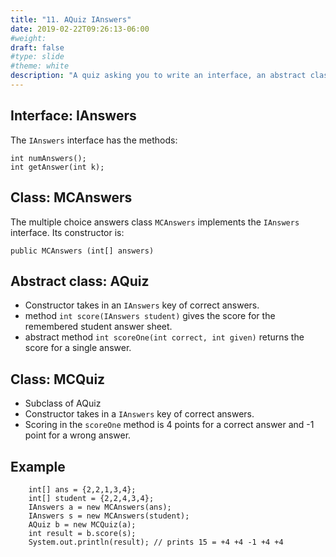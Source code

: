 ```yaml
---
title: "11. AQuiz IAnswers"
date: 2019-02-22T09:26:13-06:00
#weight: 
draft: false
#type: slide
#theme: white
description: "A quiz asking you to write an interface, an abstract class, and more."
---
```


## Interface: IAnswers

The `IAnswers` interface has the methods:

    int numAnswers();
    int getAnswer(int k);

## Class: MCAnswers

The multiple choice answers class `MCAnswers` implements the `IAnswers`
interface. Its constructor is:

    public MCAnswers (int[] answers)
    
## Abstract class: AQuiz

* Constructor takes in an `IAnswers` key of correct answers.
* method `int score(IAnswers student)` gives the score for the
  remembered student answer sheet. 
* abstract method `int scoreOne(int correct, int given)` returns the
  score for a single answer.

## Class: MCQuiz

* Subclass of AQuiz
* Constructor takes in a `IAnswers` key of correct answers.
* Scoring in the `scoreOne` method is 4 points for a correct answer
  and -1 point for a wrong answer. 

## Example

        int[] ans = {2,2,1,3,4};
        int[] student = {2,2,4,3,4};
        IAnswers a = new MCAnswers(ans);
        IAnswers s = new MCAnswers(student);       
        AQuiz b = new MCQuiz(a);
        int result = b.score(s);
        System.out.println(result); // prints 15 = +4 +4 -1 +4 +4

